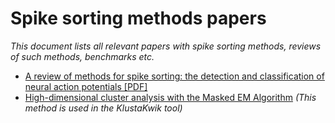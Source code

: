 # Spike sorting methods papers

_This document lists all relevant papers with spike sorting methods, reviews of such methods, benchmarks etc._

* [A review of methods for spike sorting: the detection and
classification of neural action potentials [PDF]](http://stat.columbia.edu/~liam/teaching/neurostat-spr11/papers/EM/Lewicki-Network-98_1.pdf)
* [High-dimensional cluster analysis with the Masked EM Algorithm](http://www.ncbi.nlm.nih.gov/pmc/articles/PMC4298163/) _(This method is used in the KlustaKwik tool)_
